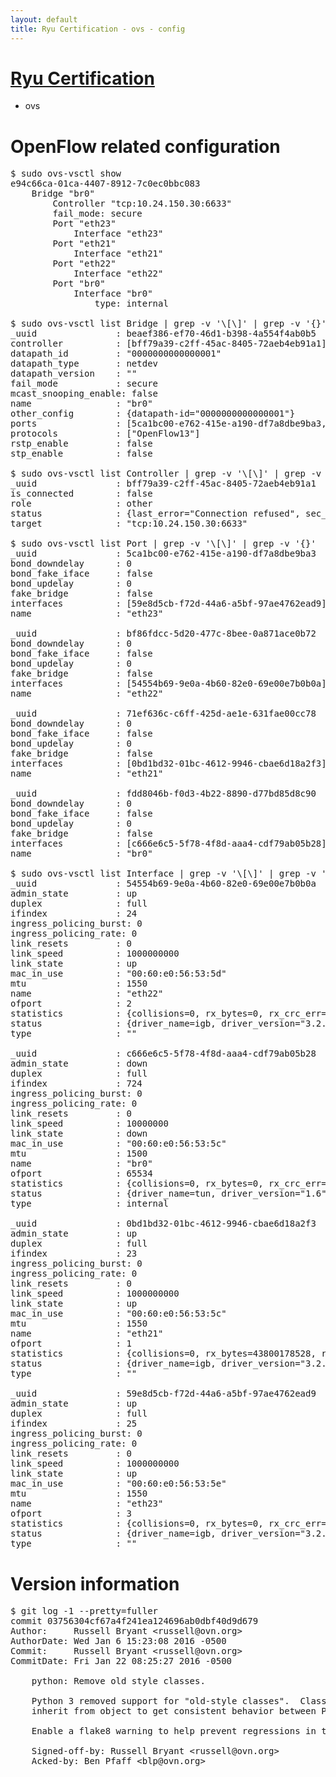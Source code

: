 ```yaml
---
layout: default
title: Ryu Certification - ovs - config
---
```

# [Ryu Certification](http://osrg.github.io/ryu/certification.html)
* ovs 

# OpenFlow related configuration
<pre>
$ sudo ovs-vsctl show
e94c66ca-01ca-4407-8912-7c0ec0bbc083
    Bridge "br0"
        Controller "tcp:10.24.150.30:6633"
        fail_mode: secure
        Port "eth23"
            Interface "eth23"
        Port "eth21"
            Interface "eth21"
        Port "eth22"
            Interface "eth22"
        Port "br0"
            Interface "br0"
                type: internal

$ sudo ovs-vsctl list Bridge | grep -v '\[\]' | grep -v '{}'
_uuid               : beaef386-ef70-46d1-b398-4a554f4ab0b5
controller          : [bff79a39-c2ff-45ac-8405-72aeb4eb91a1]
datapath_id         : "0000000000000001"
datapath_type       : netdev
datapath_version    : "<built-in>"
fail_mode           : secure
mcast_snooping_enable: false
name                : "br0"
other_config        : {datapath-id="0000000000000001"}
ports               : [5ca1bc00-e762-415e-a190-df7a8dbe9ba3, 71ef636c-c6ff-425d-ae1e-631fae00cc78, bf86fdcc-5d20-477c-8bee-0a871ace0b72, fdd8046b-f0d3-4b22-8890-d77bd85d8c90]
protocols           : ["OpenFlow13"]
rstp_enable         : false
stp_enable          : false

$ sudo ovs-vsctl list Controller | grep -v '\[\]' | grep -v '{}'
_uuid               : bff79a39-c2ff-45ac-8405-72aeb4eb91a1
is_connected        : false
role                : other
status              : {last_error="Connection refused", sec_since_connect="666", sec_since_disconnect="3", state=BACKOFF}
target              : "tcp:10.24.150.30:6633"

$ sudo ovs-vsctl list Port | grep -v '\[\]' | grep -v '{}'
_uuid               : 5ca1bc00-e762-415e-a190-df7a8dbe9ba3
bond_downdelay      : 0
bond_fake_iface     : false
bond_updelay        : 0
fake_bridge         : false
interfaces          : [59e8d5cb-f72d-44a6-a5bf-97ae4762ead9]
name                : "eth23"

_uuid               : bf86fdcc-5d20-477c-8bee-0a871ace0b72
bond_downdelay      : 0
bond_fake_iface     : false
bond_updelay        : 0
fake_bridge         : false
interfaces          : [54554b69-9e0a-4b60-82e0-69e00e7b0b0a]
name                : "eth22"

_uuid               : 71ef636c-c6ff-425d-ae1e-631fae00cc78
bond_downdelay      : 0
bond_fake_iface     : false
bond_updelay        : 0
fake_bridge         : false
interfaces          : [0bd1bd32-01bc-4612-9946-cbae6d18a2f3]
name                : "eth21"

_uuid               : fdd8046b-f0d3-4b22-8890-d77bd85d8c90
bond_downdelay      : 0
bond_fake_iface     : false
bond_updelay        : 0
fake_bridge         : false
interfaces          : [c666e6c5-5f78-4f8d-aaa4-cdf79ab05b28]
name                : "br0"

$ sudo ovs-vsctl list Interface | grep -v '\[\]' | grep -v '{}'
_uuid               : 54554b69-9e0a-4b60-82e0-69e00e7b0b0a
admin_state         : up
duplex              : full
ifindex             : 24
ingress_policing_burst: 0
ingress_policing_rate: 0
link_resets         : 0
link_speed          : 1000000000
link_state          : up
mac_in_use          : "00:60:e0:56:53:5d"
mtu                 : 1550
name                : "eth22"
ofport              : 2
statistics          : {collisions=0, rx_bytes=0, rx_crc_err=0, rx_dropped=0, rx_errors=0, rx_frame_err=0, rx_over_err=0, rx_packets=0, tx_bytes=29908978918, tx_dropped=0, tx_errors=0, tx_packets=19965385}
status              : {driver_name=igb, driver_version="3.2.10-k", firmware_version="2.10-9"}
type                : ""

_uuid               : c666e6c5-5f78-4f8d-aaa4-cdf79ab05b28
admin_state         : down
duplex              : full
ifindex             : 724
ingress_policing_burst: 0
ingress_policing_rate: 0
link_resets         : 0
link_speed          : 10000000
link_state          : down
mac_in_use          : "00:60:e0:56:53:5c"
mtu                 : 1500
name                : "br0"
ofport              : 65534
statistics          : {collisions=0, rx_bytes=0, rx_crc_err=0, rx_dropped=0, rx_errors=0, rx_frame_err=0, rx_over_err=0, rx_packets=0, tx_bytes=0, tx_dropped=0, tx_errors=0, tx_packets=0}
status              : {driver_name=tun, driver_version="1.6", firmware_version="N/A"}
type                : internal

_uuid               : 0bd1bd32-01bc-4612-9946-cbae6d18a2f3
admin_state         : up
duplex              : full
ifindex             : 23
ingress_policing_burst: 0
ingress_policing_rate: 0
link_resets         : 0
link_speed          : 1000000000
link_state          : up
mac_in_use          : "00:60:e0:56:53:5c"
mtu                 : 1550
name                : "eth21"
ofport              : 1
statistics          : {collisions=0, rx_bytes=43800178528, rx_crc_err=0, rx_dropped=0, rx_errors=0, rx_frame_err=0, rx_over_err=0, rx_packets=29257733, tx_bytes=0, tx_dropped=0, tx_errors=0, tx_packets=0}
status              : {driver_name=igb, driver_version="3.2.10-k", firmware_version="2.10-9"}
type                : ""

_uuid               : 59e8d5cb-f72d-44a6-a5bf-97ae4762ead9
admin_state         : up
duplex              : full
ifindex             : 25
ingress_policing_burst: 0
ingress_policing_rate: 0
link_resets         : 0
link_speed          : 1000000000
link_state          : up
mac_in_use          : "00:60:e0:56:53:5e"
mtu                 : 1550
name                : "eth23"
ofport              : 3
statistics          : {collisions=0, rx_bytes=0, rx_crc_err=0, rx_dropped=0, rx_errors=0, rx_frame_err=0, rx_over_err=0, rx_packets=0, tx_bytes=7521670500, tx_dropped=0, tx_errors=0, tx_packets=5014447}
status              : {driver_name=igb, driver_version="3.2.10-k", firmware_version="2.10-9"}
type                : ""
</pre>

# Version information
<pre>
$ git log -1 --pretty=fuller
commit 03756304cf67a4f241ea124696ab0dbf40d9d679
Author:     Russell Bryant &lt;russell@ovn.org&gt;
AuthorDate: Wed Jan 6 15:23:08 2016 -0500
Commit:     Russell Bryant &lt;russell@ovn.org&gt;
CommitDate: Fri Jan 22 08:25:27 2016 -0500

    python: Remove old style classes.
    
    Python 3 removed support for &quot;old-style classes&quot;.  Classes should always
    inherit from object to get consistent behavior between Python 2 and 3.
    
    Enable a flake8 warning to help prevent regressions in the future.
    
    Signed-off-by: Russell Bryant &lt;russell@ovn.org&gt;
    Acked-by: Ben Pfaff &lt;blp@ovn.org&gt;
</pre>
